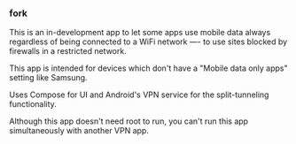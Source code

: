 ### fork

This is an in-development app to let some apps use mobile data always regardless
of being connected to a WiFi network —- to use sites blocked by firewalls in a 
restricted network.

This app is intended for devices which don't have a "Mobile data only apps"
setting like Samsung.

Uses Compose for UI and Android's VPN service for the split-tunneling
functionality.

Although this app doesn't need root to run, you can't run this app simultaneously with another VPN app.